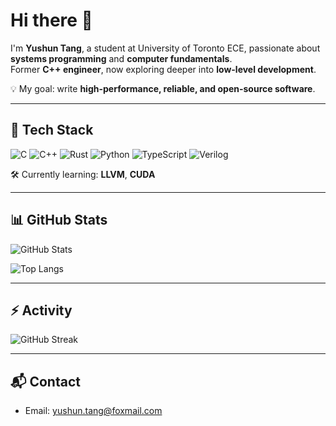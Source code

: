 # Hi there 👋  

I'm **Yushun Tang**, a student at University of Toronto ECE, passionate about **systems programming** and **computer fundamentals**.  
Former **C++ engineer**, now exploring deeper into **low-level development**.  

💡 My goal: write **high-performance, reliable, and open-source software**.  

---

## 🔧 Tech Stack

![C](https://img.shields.io/badge/-C-00599C?style=flat&logo=c&logoColor=white)
![C++](https://img.shields.io/badge/-C++-00599C?style=flat&logo=cplusplus&logoColor=white)
![Rust](https://img.shields.io/badge/-Rust-000000?style=flat&logo=rust&logoColor=white)
![Python](https://img.shields.io/badge/-Python-3776AB?style=flat&logo=python&logoColor=white)
![TypeScript](https://img.shields.io/badge/-TypeScript-3178C6?style=flat&logo=typescript&logoColor=white)
![Verilog](https://img.shields.io/badge/HDL-Verilog-FF6600?style=flat&logoColor=white)


🛠️ Currently learning: **LLVM**, **CUDA**

---

## 📊 GitHub Stats

![GitHub Stats](https://github-readme-stats.vercel.app/api?username=sudoytang&show_icons=true&theme=radical)

![Top Langs](https://github-readme-stats.vercel.app/api/top-langs/?username=sudoytang&layout=compact&theme=radical&v=2)

---

## ⚡ Activity

![GitHub Streak](https://streak-stats.demolab.com?user=sudoytang&theme=radical&hide_border=true)

---

## 📬 Contact

- Email: [yushun.tang@foxmail.com](mailto:yushun.tang@foxmail.com)

